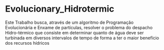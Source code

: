 # Evolucionary_Hidrotermic

Este Trabalho busca, através de um algoritmo de Programação Evolucionária e Enxame de partículas, resolver o problema do despacho Hidro-térmico que consiste em determinar quanto de água deve ser turbinada em diversos intervalos de tempo de forma a ter o maior benefício dos recursos hídricos